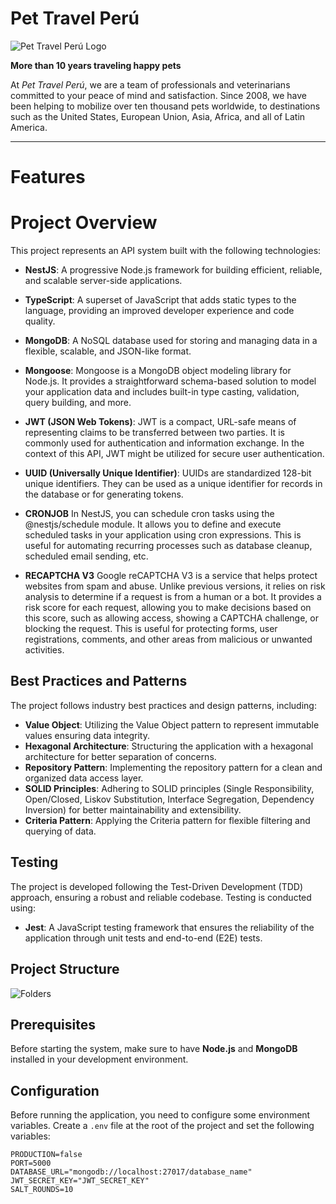 # Pet Travel Perú
![Pet Travel Perú Logo](https://pettravelperu.com/storage/3oI8cZmcGuWB969fhdFOoH4ysCIVEKZejFTpTSka.png)

**More than 10 years traveling happy pets**

At *Pet Travel Perú*, we are a team of professionals and veterinarians committed to your peace of mind and satisfaction. Since 2008, we have been helping to mobilize over ten thousand pets worldwide, to destinations such as the United States, European Union, Asia, Africa, and all of Latin America.

---

# Features

# Project Overview

This project represents an API system built with the following technologies:

- **NestJS**: A progressive Node.js framework for building efficient, reliable, and scalable server-side applications.

- **TypeScript**: A superset of JavaScript that adds static types to the language, providing an improved developer experience and code quality.

- **MongoDB**: A NoSQL database used for storing and managing data in a flexible, scalable, and JSON-like format.

- **Mongoose**: Mongoose is a MongoDB object modeling library for Node.js. It provides a straightforward schema-based solution to model your application data and includes built-in type casting, validation, query building, and more.

- **JWT (JSON Web Tokens)**: JWT is a compact, URL-safe means of representing claims to be transferred between two parties. It is commonly used for authentication and information exchange. In the context of this API, JWT might be utilized for secure user authentication.

- **UUID (Universally Unique Identifier)**: UUIDs are standardized 128-bit unique identifiers. They can be used as a unique identifier for records in the database or for generating tokens.

- **CRONJOB** In NestJS, you can schedule cron tasks using the @nestjs/schedule module. It allows you to define and execute scheduled tasks in your application using cron expressions. This is useful for automating recurring processes such as database cleanup, scheduled email sending, etc.


- **RECAPTCHA V3** Google reCAPTCHA V3 is a service that helps protect websites from spam and abuse. Unlike previous versions, it relies on risk analysis to determine if a request is from a human or a bot. It provides a risk score for each request, allowing you to make decisions based on this score, such as allowing access, showing a CAPTCHA challenge, or blocking the request. This is useful for protecting forms, user registrations, comments, and other areas from malicious or unwanted activities.

## Best Practices and Patterns

The project follows industry best practices and design patterns, including:

- **Value Object**: Utilizing the Value Object pattern to represent immutable values ensuring data integrity.
- **Hexagonal Architecture**: Structuring the application with a hexagonal architecture for better separation of concerns.
- **Repository Pattern**: Implementing the repository pattern for a clean and organized data access layer.
- **SOLID Principles**: Adhering to SOLID principles (Single Responsibility, Open/Closed, Liskov Substitution, Interface Segregation, Dependency Inversion) for better maintainability and extensibility.
- **Criteria Pattern**: Applying the Criteria pattern for flexible filtering and querying of data.

## Testing

The project is developed following the Test-Driven Development (TDD) approach, ensuring a robust and reliable codebase. Testing is conducted using:

- **Jest**: A JavaScript testing framework that ensures the reliability of the application through unit tests and end-to-end (E2E) tests.



## Project Structure
![Folders](https://i.ibb.co/fqjsmSJ/folder-struc.png")

## Prerequisites

Before starting the system, make sure to have **Node.js** and **MongoDB** installed in your development environment.

## Configuration

Before running the application, you need to configure some environment variables. Create a `.env` file at the root of the project and set the following variables:

```env
PRODUCTION=false
PORT=5000
DATABASE_URL="mongodb://localhost:27017/database_name"
JWT_SECRET_KEY="JWT_SECRET_KEY"
SALT_ROUNDS=10
```

